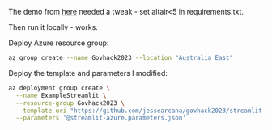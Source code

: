 The demo from [here](https://github.com/benalexkeen/streamlit-azure-app-services) needed a tweak - set altair\<5 in requirements.txt.

Then run it locally - works.

Deploy Azure resource group:
```bash
az group create --name Govhack2023 --location "Australia East"
```
Deploy the template and parameters I modified:
```bash
az deployment group create \
  --name ExampleStreamlit \
  --resource-group Govhack2023 \
  --template-uri "https://github.com/jessearcana/govhack2023/streamlit-azure-app-services/azuredeploy.json" \
  --parameters '@streamlit-azure.parameters.json'
```